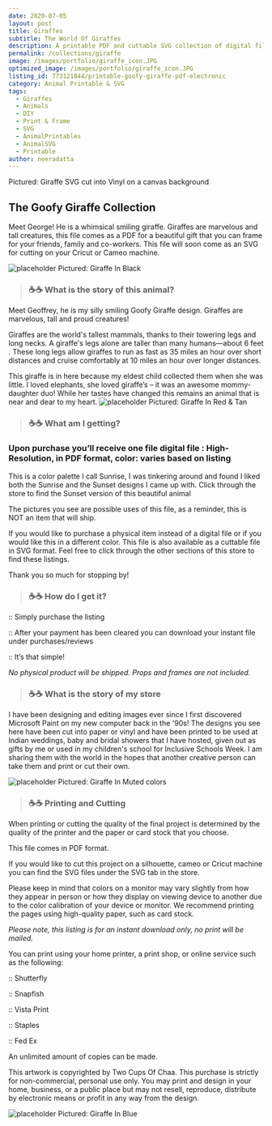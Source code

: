 ```yaml
---
date: 2020-07-05
layout: post
title: Giraffes
subtitle: The World Of Giraffes 
description: A printable PDF and cuttable SVG collection of digital files
permalink: /collections/giraffe
image: /images/portfolio/giraffe_icon.JPG
optimized_image: /images/portfolio/giraffe_icon.JPG
listing_id: 773121844/printable-goofy-giraffe-pdf-electronic
category: Animal Printable & SVG
tags:
  - Giraffes
  - Animals
  - DIY
  - Print & Frame
  - SVG
  - AnimalPrintables
  - AnimalSVG
  - Printable
author: neeradatta
---
```

Pictured: Giraffe SVG cut into Vinyl on a canvas background

## The Goofy Giraffe Collection

Meet George! He is a whimsical smiling giraffe. Giraffes are marvelous and tall creatures, this file comes as a PDF for a beautiful gift that you can frame for your friends, family and co-workers. This file will soon come as an SVG for cutting on your Cricut or Cameo machine. 

<img src="https://i.etsystatic.com/21226651/r/il/093529/2598871128/il_1588xN.2598871128_kcpw.jpg" alt="placeholder" title = GiraffeInBlack>
 Pictured: Giraffe In Black

> ### ☕☕ What is the story of this animal? 

Meet Geoffrey, he is my silly smiling Goofy Giraffe design. Giraffes are marvelous, tall and proud creatures!

Giraffes are the world's tallest mammals, thanks to their towering legs and long necks. A giraffe's legs alone are taller than many humans—about 6 feet . These long legs allow giraffes to run as fast as 35 miles an hour over short distances and cruise comfortably at 10 miles an hour over longer distances.

This giraffe is in here because my eldest child collected them when she was little. I loved elephants, she loved giraffe’s – it was an awesome mommy-daughter duo! While her tastes have changed this remains an animal that is near and dear to my heart.
<img src="https://i.etsystatic.com/21226651/r/il/21985a/2598891982/il_1588xN.2598891982_4bf2.jpg" alt="placeholder" title = GiraffeRedTan>
Pictured: Giraffe In Red & Tan

> ### ☕☕ What am I getting? 

### Upon purchase you’ll receive one file digital file : High-Resolution, in PDF format, color: varies based on listing

This is a color palette I call Sunrise, I was tinkering around and found I liked both the Sunrise and the Sunset designs I came up with. Click through the store to find the Sunset version of this beautiful animal

The pictures you see are possible uses of this file, as a reminder, this is NOT an item that will ship.

If you would like to purchase a physical item instead of a digital file or if you would like this in a different color. This file is also available as a cuttable file in SVG format. Feel free to click through the other sections of this store to find these listings.

Thank you so much for stopping by!

> ### ☕☕ How do I get it? 

:: Simply purchase the listing

:: After your payment has been cleared you can download your instant file under purchases/reviews

:: It’s that simple!

*No physical product will be shipped. Props and frames are not included.*





> ### ☕☕ What is the story of my store 

I have been designing and editing images ever since I first discovered Microsoft Paint on my new computer back in the '90s! The designs you see here have been cut into paper or vinyl and have been printed to be used at Indian weddings, baby and bridal showers that I have hosted, given out as gifts by me or used in my children's school for Inclusive Schools Week. I am sharing them with the world in the hopes that another creative person can take them and print or cut their own.



<img src="https://i.etsystatic.com/21226651/r/il/5a34dc/2646578349/il_1588xN.2646578349_n9hc.jpg" alt="placeholder" title = GiraffeInMuted>
Pictured:  Giraffe In Muted colors

> ### ☕☕ Printing and Cutting 

When printing or cutting the quality of the final project is determined by the quality of the printer and the paper or card stock that you choose.

This file comes in PDF format.

If you would like to cut this project on a silhouette, cameo or Cricut machine you can find the SVG files under the SVG tab in the store.

Please keep in mind that colors on a monitor may vary slightly from how they appear in person or how they display on viewing device to another due to the color calibration of your device or monitor. We recommend printing the pages using high-quality paper, such as card stock.


*Please note, this listing is for an instant download only, no print will be mailed.*


You can print using your home printer, a print shop, or online service such as the following:

:: Shutterfly

:: Snapfish

:: Vista Print

:: Staples

:: Fed Ex

An unlimited amount of copies can be made.

This artwork is copyrighted by Two Cups Of Chaa. This purchase is strictly for non-commercial, personal use only. You may print and design in your home, business, or a public place but may not resell, reproduce, distribute by electronic means or profit in any way from the design.



<img src="https://i.etsystatic.com/21226651/r/il/b6b5ea/2598891134/il_1588xN.2598891134_4piy.jpg" alt="placeholder" title = GiraffeInBlue>
Pictured: Giraffe In Blue






